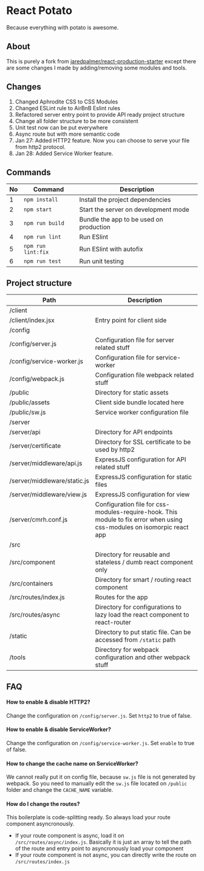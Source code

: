 # React Potato

Because everything with potato is awesome.

## About
This is purely a fork from [jaredpalmer/react-production-starter](https://github.com/jaredpalmer/react-production-starter) except there are some changes I made by adding/removing some modules and tools.

## Changes

1. Changed Aphrodite CSS to CSS Modules
2. Changed ESLint rule to AirBnB Eslint rules
3. Refactored server entry point to provide API ready project structure
4. Change all folder structure to be more consistent
5. Unit test now can be put everywhere
6. Async route but with more semantic code
7. Jan 27: Added HTTP2 feature. Now you can choose to serve your file from http2 protocol.
8. Jan 28: Added Service Worker feature.

## Commands
| No | Command            | Description                             |
|----|--------------------|-----------------------------------------|
| 1  | `npm install `     | Install the project dependencies        |
| 2  | `npm start`        | Start the server on development mode    |
| 3  | `npm run build`    | Bundle the app to be used on production |
| 4  | `npm run lint`     | Run ESlint                              |
| 5  | `npm run lint:fix` | Run ESlint with autofix                 |
| 6  | `npm run test`     | Run unit testing                        |


## Project structure
| Path                         | Description                                                                                                             |
|------------------------------|-------------------------------------------------------------------------------------------------------------------------|
| /client                      |                                                                                                                         |
| /client/index.jsx            | Entry point for client side                                                                                             |
| /config                      |                                                                                                                         |
| /config/server.js            | Configuration file for server related stuff                                                                             |
| /config/service-worker.js    | Configuration file for service-worker                                                                                   |
| /config/webpack.js           | Configuration file webpack related stuff                                                                                |
| /public                      | Directory for static assets                                                                                             |
| /public/assets               | Client side bundle located here                                                                                         |
| /public/sw.js                | Service worker configuration file                                                                                       |
| /server                      |                                                                                                                         |
| /server/api                  | Directory for API endpoints                                                                                             |
| /server/certificate          | Directory for SSL certificate to be used by http2                                                                       |
| /server/middleware/api.js    | ExpressJS configuration for API related stuff                                                                           |
| /server/middleware/static.js | ExpressJS configuration for static files                                                                                |
| /server/middleware/view.js   | ExpressJS configuration for view                                                                                        |
| /server/cmrh.conf.js         | Configuration file for css-modules-require-hook. This module to fix error when using css-modules on isomorpic react app |
| /src                         |                                                                                                                         |
| /src/component               | Directory for reusable and stateless / dumb react component only                                                        |
| /src/containers              | Directory for smart / routing react component                                                                           |
| /src/routes/index.js         | Routes for the app                                                                                                      |
| /src/routes/async            | Directory for configurations to lazy load the react component to react-router                                           |
| /static                      | Directory to put static file. Can be accessed from `/static` path                                                         |
| /tools                       | Directory for webpack configuration and other webpack stuff                                                             |

## FAQ
#### How to enable & disable HTTP2?
Change the configuration on `/config/server.js`. Set `http2` to true of false.

#### How to enable & disable ServiceWorker?
Change the configuration on `/config/service-worker.js`. Set `enable` to true of false.

#### How to change the cache name on ServiceWorker?
We cannot really put it on config file, because `sw.js` file is not generated by webpack. So you need to manually edit the `sw.js` file located on `/public` folder and change the `CACHE_NAME` variable.

#### How do I change the routes?
This boilerplate is code-splitting ready. So always load your route component asyncronously.
* If your route component is async, load it on `/src/routes/async/index.js`. Basically it is just an array to tell the path of the route and entry point to asyncronously load your component
* If your route component is not async, you can directly write the route on `/src/routes/index.js`
